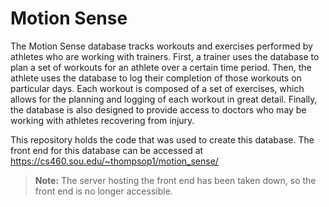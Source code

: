 # Motion Sense
The Motion Sense database tracks workouts and exercises performed by athletes who are working with trainers. First, a trainer uses the database to plan a set of workouts for an athlete over a certain time period. Then, the athlete uses the database to log their completion of those workouts on particular days. Each workout is composed of a set of exercises, which allows for the planning and logging of each workout in great detail. Finally, the database is also designed to provide access to doctors who may be working with athletes recovering from injury.

This repository holds the code that was used to create this database. The front end for this database can be accessed at https://cs460.sou.edu/~thompsop1/motion_sense/

> **Note:** The server hosting the front end has been taken down, so the front end is no longer accessible.
